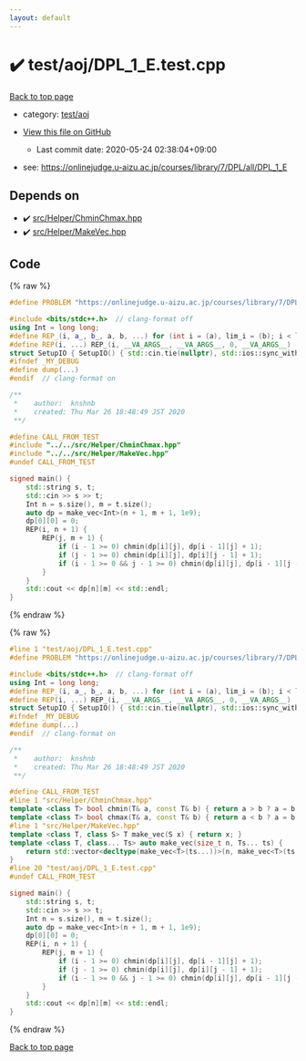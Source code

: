```yaml
---
layout: default
---
```


<!-- mathjax config similar to math.stackexchange -->
<script type="text/javascript" async
  src="https://cdnjs.cloudflare.com/ajax/libs/mathjax/2.7.5/MathJax.js?config=TeX-MML-AM_CHTML">
</script>
<script type="text/x-mathjax-config">
  MathJax.Hub.Config({
    TeX: { equationNumbers: { autoNumber: "AMS" }},
    tex2jax: {
      inlineMath: [ ['$','$'] ],
      processEscapes: true
    },
    "HTML-CSS": { matchFontHeight: false },
    displayAlign: "left",
    displayIndent: "2em"
  });
</script>

<script type="text/javascript" src="https://cdnjs.cloudflare.com/ajax/libs/jquery/3.4.1/jquery.min.js"></script>
<script src="https://cdn.jsdelivr.net/npm/jquery-balloon-js@1.1.2/jquery.balloon.min.js" integrity="sha256-ZEYs9VrgAeNuPvs15E39OsyOJaIkXEEt10fzxJ20+2I=" crossorigin="anonymous"></script>
<script type="text/javascript" src="../../../assets/js/copy-button.js"></script>
<link rel="stylesheet" href="../../../assets/css/copy-button.css" />


# :heavy_check_mark: test/aoj/DPL_1_E.test.cpp

<a href="../../../index.html">Back to top page</a>

* category: <a href="../../../index.html#0d0c91c0cca30af9c1c9faef0cf04aa9">test/aoj</a>
* <a href="{{ site.github.repository_url }}/blob/master/test/aoj/DPL_1_E.test.cpp">View this file on GitHub</a>
    - Last commit date: 2020-05-24 02:38:04+09:00


* see: <a href="https://onlinejudge.u-aizu.ac.jp/courses/library/7/DPL/all/DPL_1_E">https://onlinejudge.u-aizu.ac.jp/courses/library/7/DPL/all/DPL_1_E</a>


## Depends on

* :heavy_check_mark: <a href="../../../library/src/Helper/ChminChmax.hpp.html">src/Helper/ChminChmax.hpp</a>
* :heavy_check_mark: <a href="../../../library/src/Helper/MakeVec.hpp.html">src/Helper/MakeVec.hpp</a>


## Code

<a id="unbundled"></a>
{% raw %}
```cpp
#define PROBLEM "https://onlinejudge.u-aizu.ac.jp/courses/library/7/DPL/all/DPL_1_E"

#include <bits/stdc++.h>  // clang-format off
using Int = long long;
#define REP_(i, a_, b_, a, b, ...) for (int i = (a), lim_i = (b); i < lim_i; i++)
#define REP(i, ...) REP_(i, __VA_ARGS__, __VA_ARGS__, 0, __VA_ARGS__)
struct SetupIO { SetupIO() { std::cin.tie(nullptr), std::ios::sync_with_stdio(false), std::cout << std::fixed << std::setprecision(13); } } setup_io;
#ifndef _MY_DEBUG
#define dump(...)
#endif  // clang-format on

/**
 *    author:  knshnb
 *    created: Thu Mar 26 18:48:49 JST 2020
 **/

#define CALL_FROM_TEST
#include "../../src/Helper/ChminChmax.hpp"
#include "../../src/Helper/MakeVec.hpp"
#undef CALL_FROM_TEST

signed main() {
    std::string s, t;
    std::cin >> s >> t;
    Int n = s.size(), m = t.size();
    auto dp = make_vec<Int>(n + 1, m + 1, 1e9);
    dp[0][0] = 0;
    REP(i, n + 1) {
        REP(j, m + 1) {
            if (i - 1 >= 0) chmin(dp[i][j], dp[i - 1][j] + 1);
            if (j - 1 >= 0) chmin(dp[i][j], dp[i][j - 1] + 1);
            if (i - 1 >= 0 && j - 1 >= 0) chmin(dp[i][j], dp[i - 1][j - 1] + (s[i - 1] != t[j - 1]));
        }
    }
    std::cout << dp[n][m] << std::endl;
}

```
{% endraw %}

<a id="bundled"></a>
{% raw %}
```cpp
#line 1 "test/aoj/DPL_1_E.test.cpp"
#define PROBLEM "https://onlinejudge.u-aizu.ac.jp/courses/library/7/DPL/all/DPL_1_E"

#include <bits/stdc++.h>  // clang-format off
using Int = long long;
#define REP_(i, a_, b_, a, b, ...) for (int i = (a), lim_i = (b); i < lim_i; i++)
#define REP(i, ...) REP_(i, __VA_ARGS__, __VA_ARGS__, 0, __VA_ARGS__)
struct SetupIO { SetupIO() { std::cin.tie(nullptr), std::ios::sync_with_stdio(false), std::cout << std::fixed << std::setprecision(13); } } setup_io;
#ifndef _MY_DEBUG
#define dump(...)
#endif  // clang-format on

/**
 *    author:  knshnb
 *    created: Thu Mar 26 18:48:49 JST 2020
 **/

#define CALL_FROM_TEST
#line 1 "src/Helper/ChminChmax.hpp"
template <class T> bool chmin(T& a, const T& b) { return a > b ? a = b, true : false; }
template <class T> bool chmax(T& a, const T& b) { return a < b ? a = b, true : false; }
#line 1 "src/Helper/MakeVec.hpp"
template <class T, class S> T make_vec(S x) { return x; }
template <class T, class... Ts> auto make_vec(size_t n, Ts... ts) {
    return std::vector<decltype(make_vec<T>(ts...))>(n, make_vec<T>(ts...));
}
#line 20 "test/aoj/DPL_1_E.test.cpp"
#undef CALL_FROM_TEST

signed main() {
    std::string s, t;
    std::cin >> s >> t;
    Int n = s.size(), m = t.size();
    auto dp = make_vec<Int>(n + 1, m + 1, 1e9);
    dp[0][0] = 0;
    REP(i, n + 1) {
        REP(j, m + 1) {
            if (i - 1 >= 0) chmin(dp[i][j], dp[i - 1][j] + 1);
            if (j - 1 >= 0) chmin(dp[i][j], dp[i][j - 1] + 1);
            if (i - 1 >= 0 && j - 1 >= 0) chmin(dp[i][j], dp[i - 1][j - 1] + (s[i - 1] != t[j - 1]));
        }
    }
    std::cout << dp[n][m] << std::endl;
}

```
{% endraw %}

<a href="../../../index.html">Back to top page</a>

